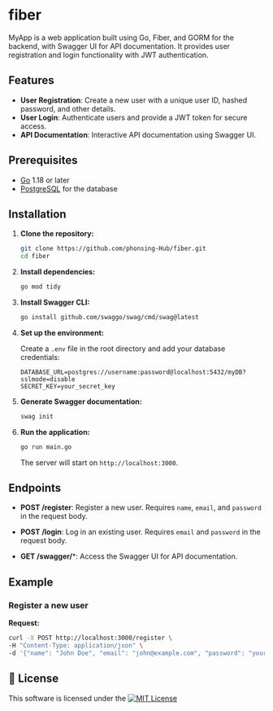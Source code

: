 # fiber

MyApp is a web application built using Go, Fiber, and GORM for the backend, with Swagger UI for API documentation. It provides user registration and login functionality with JWT authentication.

## Features

- **User Registration**: Create a new user with a unique user ID, hashed password, and other details.
- **User Login**: Authenticate users and provide a JWT token for secure access.
- **API Documentation**: Interactive API documentation using Swagger UI.

## Prerequisites

- [Go](https://golang.org/dl/) 1.18 or later
- [PostgreSQL](https://www.postgresql.org/download/) for the database

## Installation

1. **Clone the repository:**

    ```bash
    git clone https://github.com/phonsing-Hub/fiber.git
    cd fiber
    ```

2. **Install dependencies:**

    ```bash
    go mod tidy
    ```

3. **Install Swagger CLI:**

    ```bash
    go install github.com/swaggo/swag/cmd/swag@latest
    ```

4. **Set up the environment:**

    Create a `.env` file in the root directory and add your database credentials:

    ```dotenv
    DATABASE_URL=postgres://username:password@localhost:5432/myDB?sslmode=disable
    SECRET_KEY=your_secret_key
    ```

5. **Generate Swagger documentation:**

    ```bash
    swag init
    ```

6. **Run the application:**

    ```bash
    go run main.go
    ```

    The server will start on `http://localhost:3000`.

## Endpoints

- **POST /register**: Register a new user. Requires `name`, `email`, and `password` in the request body.
  
- **POST /login**: Log in an existing user. Requires `email` and `password` in the request body.

- **GET /swagger/***: Access the Swagger UI for API documentation.

## Example

### Register a new user

**Request:**

```bash
curl -X POST http://localhost:3000/register \
-H "Content-Type: application/json" \
-d '{"name": "John Doe", "email": "john@example.com", "password": "yourpassword"}'
 ```
## 📜 License

This software is licensed under the [![MIT License](https://img.shields.io/badge/License-MIT-green.svg)](https://choosealicense.com/licenses/mit/)

